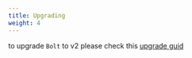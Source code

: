 ```yaml
---
title: Upgrading
weight: 4
---
```


to upgrade `Bolt` to v2 please check this [upgrade guid](https://larazeus.com/docs/core/v3/upgrade) 
